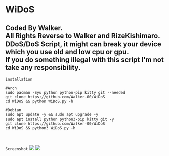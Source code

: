 # WiDoS
<h2>Coded By Walker.<br>All Rights Reverse to Walker and RizeKishimaro.<br>DDoS/DoS Script, it might can break your device which you use old and low cpu or gpu.<br>If you do something illegal with this script I'm not take any responsibility.</h2>
<code>installation</code>
<br>

```
#Arch
sudo pacman -Syu python python-pip kitty git --needed
git clone https://github.com/Walker-00/WiDoS
cd WiDoS && python WiDoS.py -h

#Debian
sudo apt update -y && sudo apt upgrade -y
sudo apt install python python3-pip kitty git -y
git clone https://github.com/Walker-00/WiDoS
cd WiDoS && python3 WiDoS.py -h
```
<br>
<br>
<code>Screenshot</code>
<img src='https://firebasestorage.googleapis.com/v0/b/yyyy-yyyy.appspot.com/o/d.png?alt=media&token=1ae7cfc9-78de-49ac-a2e5-0c49278695bb'/>
<img src='https://firebasestorage.googleapis.com/v0/b/yyyy-yyyy.appspot.com/o/j.png?alt=media&token=e2b277f6-183e-48ce-b5ad-3713fc4ae96c'/>

